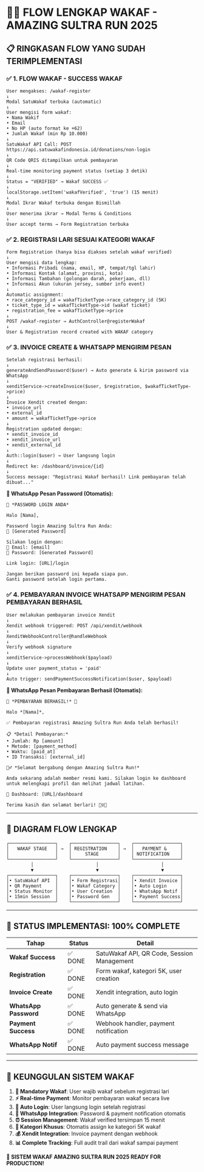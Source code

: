 # 🏃‍♂️ **FLOW LENGKAP WAKAF - AMAZING SULTRA RUN 2025**

## 📋 **RINGKASAN FLOW YANG SUDAH TERIMPLEMENTASI**

### **✅ 1. FLOW WAKAF - SUCCESS WAKAF**
```
User mengakses: /wakaf-register
↓
Modal SatuWakaf terbuka (automatic)
↓
User mengisi form wakaf:
• Nama Wakif
• Email  
• No HP (auto format ke +62)
• Jumlah Wakaf (min Rp 10.000)
↓
SatuWakaf API Call: POST https://api.satuwakafindonesia.id/donations/non-login
↓
QR Code QRIS ditampilkan untuk pembayaran
↓
Real-time monitoring payment status (setiap 3 detik)
↓
Status = "VERIFIED" → Wakaf SUCCESS ✅
↓
localStorage.setItem('wakafVerified', 'true') (15 menit)
↓
Modal Ikrar Wakaf terbuka dengan Bismillah
↓
User menerima ikrar → Modal Terms & Conditions
↓
User accept terms → Form Registration terbuka
```

### **✅ 2. REGISTRASI LARI SESUAI KATEGORI WAKAF**
```
Form Registration (hanya bisa diakses setelah wakaf verified)
↓
User mengisi data lengkap:
• Informasi Pribadi (nama, email, HP, tempat/tgl lahir)
• Informasi Kontak (alamat, provinsi, kota)
• Informasi Tambahan (golongan darah, pekerjaan, dll)
• Informasi Akun (ukuran jersey, sumber info event)
↓
Automatic assignment:
• race_category_id = wakafTicketType->race_category_id (5K)
• ticket_type_id = wakafTicketType->id (wakaf ticket)
• registration_fee = wakafTicketType->price
↓
POST /wakaf-register → AuthController@registerWakaf
↓
User & Registration record created with WAKAF category
```

### **✅ 3. INVOICE CREATE & WHATSAPP MENGIRIM PESAN**
```
Setelah registrasi berhasil:
↓
generateAndSendPassword($user) → Auto generate & kirim password via WhatsApp
↓
xenditService->createInvoice($user, $registration, $wakafTicketType->price)
↓
Invoice Xendit created dengan:
• invoice_url
• external_id
• amount = wakafTicketType->price
↓
Registration updated dengan:
• xendit_invoice_id
• xendit_invoice_url  
• xendit_external_id
↓
Auth::login($user) → User langsung login
↓
Redirect ke: /dashboard/invoice/{id}
↓
Success message: "Registrasi Wakaf berhasil! Link pembayaran telah dibuat..."
```

**📱 WhatsApp Pesan Password (Otomatis):**
```
🔐 *PASSWORD LOGIN ANDA*

Halo [Nama],

Password login Amazing Sultra Run Anda:
🔑 [Generated Password]

Silakan login dengan:
📧 Email: [email]
🔐 Password: [Generated Password]

Link login: [URL]/login

Jangan berikan password ini kepada siapa pun.
Ganti password setelah login pertama.
```

### **✅ 4. PEMBAYARAN INVOICE WHATSAPP MENGIRIM PESAN PEMBAYARAN BERHASIL**
```
User melakukan pembayaran invoice Xendit
↓
Xendit webhook triggered: POST /api/xendit/webhook
↓
XenditWebhookController@handleWebhook
↓
Verify webhook signature
↓
xenditService->processWebhook($payload)
↓
Update user payment_status = 'paid'
↓
Auto trigger: sendPaymentSuccessNotification($user, $payload)
```

**📱 WhatsApp Pesan Pembayaran Berhasil (Otomatis):**
```
🎉 *PEMBAYARAN BERHASIL!* 🎉

Halo *[Nama]*,

✅ Pembayaran registrasi Amazing Sultra Run Anda telah berhasil!

📋 *Detail Pembayaran:*
• Jumlah: Rp [amount]
• Metode: [payment_method]
• Waktu: [paid_at]
• ID Transaksi: [external_id]

🏃‍♂️ *Selamat bergabung dengan Amazing Sultra Run!*

Anda sekarang adalah member resmi kami. Silakan login ke dashboard untuk melengkapi profil dan melihat jadwal latihan.

🔗 Dashboard: [URL]/dashboard

Terima kasih dan selamat berlari! 🏃‍♀️💪
```

---

## 🔄 **DIAGRAM FLOW LENGKAP**

```
┌─────────────────┐    ┌─────────────────┐    ┌─────────────────┐
│   WAKAF STAGE   │ →  │ REGISTRATION    │ →  │   PAYMENT &     │
│                 │    │     STAGE       │    │ NOTIFICATION    │
└─────────────────┘    └─────────────────┘    └─────────────────┘
         │                       │                       │
         ▼                       ▼                       ▼
┌─────────────────┐    ┌─────────────────┐    ┌─────────────────┐
│• SatuWakaf API  │    │• Form Registrasi│    │• Xendit Invoice │
│• QR Payment     │    │• Wakaf Category │    │• Auto Login     │
│• Status Monitor │    │• User Creation  │    │• WhatsApp Notif │
│• 15min Session  │    │• Password Gen   │    │• Payment Success│
└─────────────────┘    └─────────────────┘    └─────────────────┘
```

---

## 🎯 **STATUS IMPLEMENTASI: 100% COMPLETE**

| Tahap | Status | Detail |
|-------|--------|--------|
| **Wakaf Success** | ✅ DONE | SatuWakaf API, QR Code, Session Management |
| **Registration** | ✅ DONE | Form wakaf, kategori 5K, user creation |
| **Invoice Create** | ✅ DONE | Xendit integration, auto login |
| **WhatsApp Password** | ✅ DONE | Auto generate & send via WhatsApp |
| **Payment Success** | ✅ DONE | Webhook handler, payment notification |
| **WhatsApp Notif** | ✅ DONE | Auto payment success message |

---

## 🚀 **KEUNGGULAN SISTEM WAKAF**

1. **🎁 Mandatory Wakaf**: User wajib wakaf sebelum registrasi lari
2. **⚡ Real-time Payment**: Monitor pembayaran wakaf secara live
3. **🔐 Auto Login**: User langsung login setelah registrasi
4. **📱 WhatsApp Integration**: Password & payment notification otomatis
5. **⏰ Session Management**: Wakaf verified tersimpan 15 menit
6. **🎯 Kategori Khusus**: Otomatis assign ke kategori 5K wakaf
7. **💰 Xendit Integration**: Invoice payment dengan webhook
8. **📊 Complete Tracking**: Full audit trail dari wakaf sampai payment

**🎉 SISTEM WAKAF AMAZING SULTRA RUN 2025 READY FOR PRODUCTION!**
